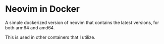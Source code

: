 # Neovim in Docker

A simple dockerized version of neovim that contains the latest versions, for both arm64 and amd64.

This is used in other containers that I utilize.

